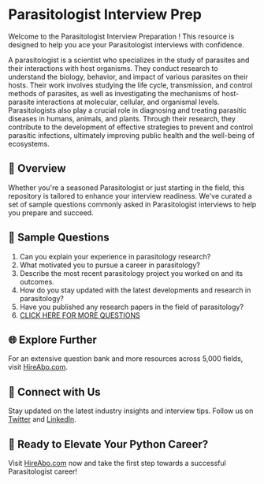 # Parasitologist Interview Prep

Welcome to the Parasitologist Interview Preparation ! This resource is designed to help you ace your Parasitologist interviews with confidence.

A parasitologist is a scientist who specializes in the study of parasites and their interactions with host organisms. They conduct research to understand the biology, behavior, and impact of various parasites on their hosts. Their work involves studying the life cycle, transmission, and control methods of parasites, as well as investigating the mechanisms of host-parasite interactions at molecular, cellular, and organismal levels. Parasitologists also play a crucial role in diagnosing and treating parasitic diseases in humans, animals, and plants. Through their research, they contribute to the development of effective strategies to prevent and control parasitic infections, ultimately improving public health and the well-being of ecosystems.

## 🚀 Overview

Whether you're a seasoned Parasitologist or just starting in the field, this repository is tailored to enhance your interview readiness. We've curated a set of sample questions commonly asked in Parasitologist interviews to help you prepare and succeed.

## 📝 Sample Questions

1. Can you explain your experience in parasitology research?
2. What motivated you to pursue a career in parasitology?
3. Describe the most recent parasitology project you worked on and its outcomes.
4. How do you stay updated with the latest developments and research in parasitology?
5. Have you published any research papers in the field of parasitology?
6. [CLICK HERE FOR MORE QUESTIONS](https://hireabo.com/job/5_1_17/Parasitologist)

## 🌐 Explore Further

For an extensive question bank and more resources across 5,000 fields, visit [HireAbo.com](https://www.hireabo.com).

## 📱 Connect with Us

Stay updated on the latest industry insights and interview tips. Follow us on [Twitter](https://twitter.com/hireabo) and [LinkedIn](https://www.linkedin.com/in/hire-abo-3609972a8/).

## 🚀 Ready to Elevate Your Python Career?

Visit [HireAbo.com](https://www.hireabo.com) now and take the first step towards a successful Parasitologist career!